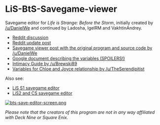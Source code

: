 # LiS-BtS-Savegame-viewer
Savegame editor for *Life is Strange: Before the Storm*, initially created by [/u/DanielWe](https://www.reddit.com/user/DanielWe/) and continued by Ladosha, IgelRM and VakhtinAndrey.

* [Reddit discussion](https://www.reddit.com/r/lifeisstrange/comments/7damrt/bts_e2_bts_savegame_editor/)
* [Reddit update post](https://www.reddit.com/r/lifeisstrange/comments/7gv64u/no_spoilers_bts_savegame_editor_update/)
* [Savegame viewer post with the original program and source code by /u/DanielWe](https://www.reddit.com/r/lifeisstrange/comments/77vvue/bts_e2_tool_to_view_the_contentstates_of_a_bts/)
* [Google document describing the variables (SPOILERS!)](https://docs.google.com/document/d/1aztTQo62SjZfBPMjzhj_WKQ_v0VW4NN_H8_iybgo0UY/edit?usp=sharing)
* [Intimacy Guide by /u/Brewski89](https://www.reddit.com/r/lifeisstrange/comments/79sohc/bts_e2intimacy_guide/)
* [Variables for Chloe and Joyce relationship by /u/TheSerendipitist](https://www.reddit.com/r/lifeisstrange/comments/7k02tm/bts_e2_variable_for_chloe_and_joyce_relationship/)

Also see:
* [LiS S1 savegame editor](https://github.com/ladosha/lis2-save-editor)
* [LiS2 and CS savegame editor](https://github.com/VakhtinAndrey/lis-save-editor)

[![bts-save-editor-screen.png](https://i.postimg.cc/zB2mSNXG/bts-save-editor-screen.png)](https://postimg.cc/xJmFnWzw)

*Please note that the creators of this program are not in any way affiliated with Deck Nine or Square Enix.*
